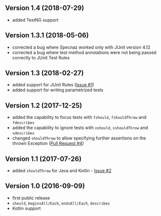 Version 1.4 (2018-07-29)
------------------------
- added TestNG support

Version 1.3.1 (2018-05-06)
--------------------------
- corrected a bug where Specnaz worked only with JUnit version 4.12
- corrected a bug where test method annotations were not being passed correctly to JUnit Test Rules

Version 1.3 (2018-02-27)
------------------------
- added support for JUnit Rules ([Issue #1](https://github.com/skinny85/specnaz/issues/1))
- added support for writing parametrized tests

Version 1.2 (2017-12-25)
------------------------
- added the capability to focus tests with `fshould`, `fshouldThrow` and `fdescribes`
- added the capability to ignore tests with `xshould`, `xshouldThrow` and `xdescribes`
- changed `shouldThrow` to allow specifying further assertions on the thrown Exception
  ([Pull Request #4](https://github.com/skinny85/specnaz/pull/4))

Version 1.1 (2017-07-26)
------------------------
- added `shouldThrow` for Java and Kotlin - [Issue #2](https://github.com/skinny85/specnaz/issues/2)

Version 1.0 (2016-09-09)
------------------------
- first public release
- `should`, `beginsAll/Each`, `endsAll/Each`, `describes`
- Kotlin support
